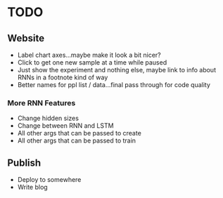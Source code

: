 # TODO

## Website

* Label chart axes...maybe make it look a bit nicer?
* Click to get one new sample at a time while paused
* Just show the experiment and nothing else, maybe link to info about RNNs in a footnote kind of way
* Better names for ppl list / data...final pass through for code quality

### More RNN Features

* Change hidden sizes
* Change between RNN and LSTM
* All other args that can be passed to create
* All other args that can be passed to train

## Publish

* Deploy to somewhere
* Write blog

